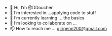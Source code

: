 - 👋 Hi, I’m @DDoucher
- 👀 I’m interested in ...applying code to stuff
- 🌱 I’m currently learning ... the basics
- 💞️ I’m looking to collaborate on ...
- 📫 How to reach me ... giripenn200@gmail.com

<!---
DDoucher/DDoucher is a ✨ special ✨ repository because its `README.md` (this file) appears on your GitHub profile.
You can click the Preview link to take a look at your changes.
--->
